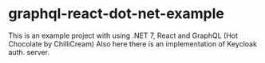 # graphql-react-dot-net-example
This is an example project with using .NET 7, React and GraphQL (Hot Chocolate by ChilliCream)
Also here there is an implementation of Keycloak auth. server.
